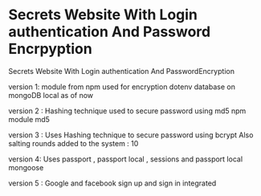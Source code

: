 # Secrets Website With Login authentication And Password Encrpyption
Secrets Website With Login authentication And PasswordEncryption

version 1:
module from npm used for encryption dotenv
database on mongoDB local as of now


version 2 :
Hashing technique used to secure password using md5
npm module md5


version 3 : 
Uses Hashing technique to secure password using bcrypt
Also salting rounds added to the system : 10

version 4:
Uses passport , passport local , sessions and passport local mongoose

version 5 :
Google and facebook sign up and sign in integrated

